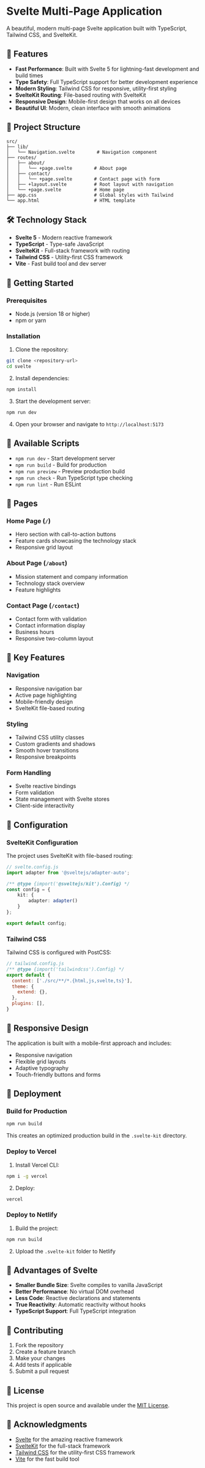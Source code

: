 # Svelte Multi-Page Application

A beautiful, modern multi-page Svelte application built with TypeScript, Tailwind CSS, and SvelteKit.

## 🚀 Features

- **Fast Performance**: Built with Svelte 5 for lightning-fast development and build times
- **Type Safety**: Full TypeScript support for better development experience
- **Modern Styling**: Tailwind CSS for responsive, utility-first styling
- **SvelteKit Routing**: File-based routing with SvelteKit
- **Responsive Design**: Mobile-first design that works on all devices
- **Beautiful UI**: Modern, clean interface with smooth animations

## 📁 Project Structure

```
src/
├── lib/
│   └── Navigation.svelte        # Navigation component
├── routes/
│   ├── about/
│   │   └── +page.svelte        # About page
│   ├── contact/
│   │   └── +page.svelte        # Contact page with form
│   ├── +layout.svelte          # Root layout with navigation
│   └── +page.svelte            # Home page
├── app.css                     # Global styles with Tailwind
└── app.html                    # HTML template
```

## 🛠️ Technology Stack

- **Svelte 5** - Modern reactive framework
- **TypeScript** - Type-safe JavaScript
- **SvelteKit** - Full-stack framework with routing
- **Tailwind CSS** - Utility-first CSS framework
- **Vite** - Fast build tool and dev server

## 🚀 Getting Started

### Prerequisites

- Node.js (version 18 or higher)
- npm or yarn

### Installation

1. Clone the repository:
```bash
git clone <repository-url>
cd svelte
```

2. Install dependencies:
```bash
npm install
```

3. Start the development server:
```bash
npm run dev
```

4. Open your browser and navigate to `http://localhost:5173`

## 📝 Available Scripts

- `npm run dev` - Start development server
- `npm run build` - Build for production
- `npm run preview` - Preview production build
- `npm run check` - Run TypeScript type checking
- `npm run lint` - Run ESLint

## 🎨 Pages

### Home Page (`/`)
- Hero section with call-to-action buttons
- Feature cards showcasing the technology stack
- Responsive grid layout

### About Page (`/about`)
- Mission statement and company information
- Technology stack overview
- Feature highlights

### Contact Page (`/contact`)
- Contact form with validation
- Contact information display
- Business hours
- Responsive two-column layout

## 🎯 Key Features

### Navigation
- Responsive navigation bar
- Active page highlighting
- Mobile-friendly design
- SvelteKit file-based routing

### Styling
- Tailwind CSS utility classes
- Custom gradients and shadows
- Smooth hover transitions
- Responsive breakpoints

### Form Handling
- Svelte reactive bindings
- Form validation
- State management with Svelte stores
- Client-side interactivity

## 🔧 Configuration

### SvelteKit Configuration
The project uses SvelteKit with file-based routing:

```typescript
// svelte.config.js
import adapter from '@sveltejs/adapter-auto';

/** @type {import('@sveltejs/kit').Config} */
const config = {
	kit: {
		adapter: adapter()
	}
};

export default config;
```

### Tailwind CSS
Tailwind CSS is configured with PostCSS:

```javascript
// tailwind.config.js
/** @type {import('tailwindcss').Config} */
export default {
  content: ['./src/**/*.{html,js,svelte,ts}'],
  theme: {
    extend: {},
  },
  plugins: [],
}
```

## 📱 Responsive Design

The application is built with a mobile-first approach and includes:

- Responsive navigation
- Flexible grid layouts
- Adaptive typography
- Touch-friendly buttons and forms

## 🚀 Deployment

### Build for Production

```bash
npm run build
```

This creates an optimized production build in the `.svelte-kit` directory.

### Deploy to Vercel

1. Install Vercel CLI:
```bash
npm i -g vercel
```

2. Deploy:
```bash
vercel
```

### Deploy to Netlify

1. Build the project:
```bash
npm run build
```

2. Upload the `.svelte-kit` folder to Netlify

## 🎯 Advantages of Svelte

- **Smaller Bundle Size**: Svelte compiles to vanilla JavaScript
- **Better Performance**: No virtual DOM overhead
- **Less Code**: Reactive declarations and statements
- **True Reactivity**: Automatic reactivity without hooks
- **TypeScript Support**: Full TypeScript integration

## 🤝 Contributing

1. Fork the repository
2. Create a feature branch
3. Make your changes
4. Add tests if applicable
5. Submit a pull request

## 📄 License

This project is open source and available under the [MIT License](LICENSE).

## 🙏 Acknowledgments

- [Svelte](https://svelte.dev/) for the amazing reactive framework
- [SvelteKit](https://kit.svelte.dev/) for the full-stack framework
- [Tailwind CSS](https://tailwindcss.com/) for the utility-first CSS framework
- [Vite](https://vitejs.dev/) for the fast build tool
